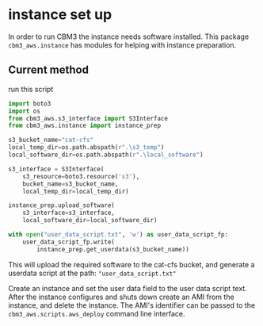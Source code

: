 # instance set up

In order to run CBM3 the instance needs software installed.  This package `cbm3_aws.instance` has modules for helping with instance preparation.

## Current method

run this script

```python
import boto3
import os
from cbm3_aws.s3_interface import S3Interface
from cbm3_aws.instance import instance_prep

s3_bucket_name="cat-cfs"
local_temp_dir=os.path.abspath(r".\s3_temp")
local_software_dir=os.path.abspath(r".\local_software")

s3_interface = S3Interface(
    s3_resource=boto3.resource('s3'),
    bucket_name=s3_bucket_name,
    local_temp_dir=local_temp_dir)

instance_prep.upload_software(
    s3_interface=s3_interface,
    local_software_dir=local_software_dir)

with open("user_data_script.txt", 'w') as user_data_script_fp:
    user_data_script_fp.write(
        instance_prep.get_userdata(s3_bucket_name))
```

This will upload the required software to the cat-cfs bucket, and generate a userdata script at the path: `"user_data_script.txt"`

Create an instance and set the user data field to the user data script text.
After the instance configures and shuts down create an AMI from the instance, and delete the instance.  The AMI's identifier can be passed to the `cbm3_aws.scripts.aws_deploy` command line interface.
